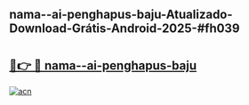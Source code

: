 ## nama--ai-penghapus-baju-Atualizado-Download-Grátis-Android-2025-#fh039

# <h2><a href="https://ainizakaria.my?title=nama--ai-penghapus-baju&ref=20M">🔗👉 🔴 nama--ai-penghapus-baju</a></h2>

[![acn](https://github.com/user-attachments/assets/0f9c940e-d8b0-45ae-aac7-cd30a18b3e1c)](https://ainizakaria.my?title=nama--ai-penghapus-baju&ref=20M)

